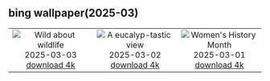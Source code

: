 ## bing wallpaper(2025-03)

|  |  |  |
| :----: | :----: | :----: |
| ![Wild about wildlife](https://cn.bing.com/th?id=OHR.HornbillPair_EN-US3168408482_UHD.jpg&pid=hp&w=384&h=216&rs=1&c=4) <br/>2025-03-03 [download 4k](https://cn.bing.com/th?id=OHR.HornbillPair_EN-US3168408482_UHD.jpg)| ![A eucalyp-tastic view](https://cn.bing.com/th?id=OHR.EucalyptusForest_EN-US3015819767_UHD.jpg&pid=hp&w=384&h=216&rs=1&c=4) <br/>2025-03-02 [download 4k](https://cn.bing.com/th?id=OHR.EucalyptusForest_EN-US3015819767_UHD.jpg)| ![Women's History Month](https://cn.bing.com/th?id=OHR.SuffragetteCity_EN-US2883743791_UHD.jpg&pid=hp&w=384&h=216&rs=1&c=4) <br/>2025-03-01 [download 4k](https://cn.bing.com/th?id=OHR.SuffragetteCity_EN-US2883743791_UHD.jpg)|
